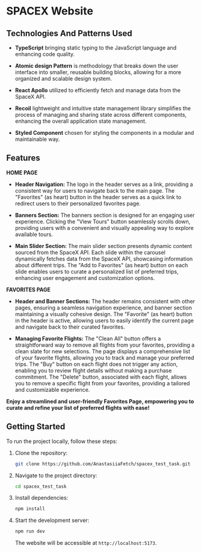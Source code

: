 # SPACEX Website

## Technologies And Patterns Used

- **TypeScript** bringing static typing to the JavaScript language and enhancing code quality.

- **Atomic design Pattern** is methodology that breaks down the user interface into smaller,
  reusable building blocks, allowing for a more organized and scalable design system.

- **React Apollo** utilized to efficiently fetch and manage data from the SpaceX API.

- **Recoil** lightweight and intuitive state management library simplifies the process of managing
  and sharing state across different components, enhancing the overall application state management.

- **Styled Component** chosen for styling the components in a modular and maintainable way.

## Features

**HOME PAGE**

- **Header Navigation:** The logo in the header serves as a link, providing a consistent way for
  users to navigate back to the main page. The "Favorites" (as heart) button in the header serves as
  a quick link to redirect users to their personalized favorites page.

- **Banners Section:** The banners section is designed for an engaging user experience. Clicking the
  "View Tours" button seamlessly scrolls down, providing users with a convenient and visually
  appealing way to explore available tours.

- **Main Slider Section:** The main slider section presents dynamic content sourced from the SpaceX
  API. Each slide within the carousel dynamically fetches data from the SpaceX API, showcasing
  information about different trips. The "Add to Favorites" (as heart) button on each slide enables
  users to curate a personalized list of preferred trips, enhancing user engagement and
  customization options.

**FAVORITES PAGE**

- **Header and Banner Sections:** The header remains consistent with other pages, ensuring a
  seamless navigation experience, and banner section maintaining a visually cohesive design. The
  "Favorite" (as heart) button in the header is active, allowing users to easily identify the
  current page and navigate back to their curated favorites.

- **Managing Favorite Flights:** The "Clean All" button offers a straightforward way to remove all
  flights from your favorites, providing a clean slate for new selections. The page displays a
  comprehensive list of your favorite flights, allowing you to track and manage your preferred
  trips. The "Buy" button on each flight does not trigger any action, enabling you to review flight
  details without making a purchase commitment. The "Delete" button, associated with each flight,
  allows you to remove a specific flight from your favorites, providing a tailored and customizable
  experience.

**Enjoy a streamlined and user-friendly Favorites Page, empowering you to curate and refine your
list of preferred flights with ease!**

## Getting Started

To run the project locally, follow these steps:

1. Clone the repository:

   ```bash
   git clone https://github.com/AnastasiiaFetch/spacex_test_task.git
   ```

2. Navigate to the project directory:

   ```bash
   cd spacex_test_task
   ```

3. Install dependencies:

   ```bash
   npm install
   ```

4. Start the development server:

   ```bash
   npm run dev
   ```

   The website will be accessible at `http://localhost:5173`.
